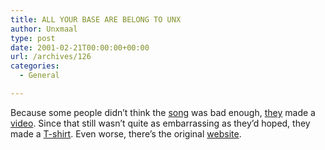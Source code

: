 ```yaml
---
title: ALL YOUR BASE ARE BELONG TO UNX
author: Unxmaal
type: post
date: 2001-02-21T00:00:00+00:00
url: /archives/126
categories:
  - General

---
```

Because some people didn&#8217;t think the [song][1] was bad enough, [they][2] made a [video][3]. Since that still wasn&#8217;t quite as embarrassing as they&#8217;d hoped, they made a [T-shirt][4]. Even worse, there&#8217;s the original <A HREF="http://www.conhugeco.org/en/">website</A>.

 [1]: http://artists.mp3s.com/artist_song/1122/1122312.html
 [2]: http://artists.mp3s.com/artists/190/the_laziest_men_on_mars.html?lang=eng
 [3]: http://rmitz.org/AYB3.swf
 [4]: http://www.cafepress.com/tlmom